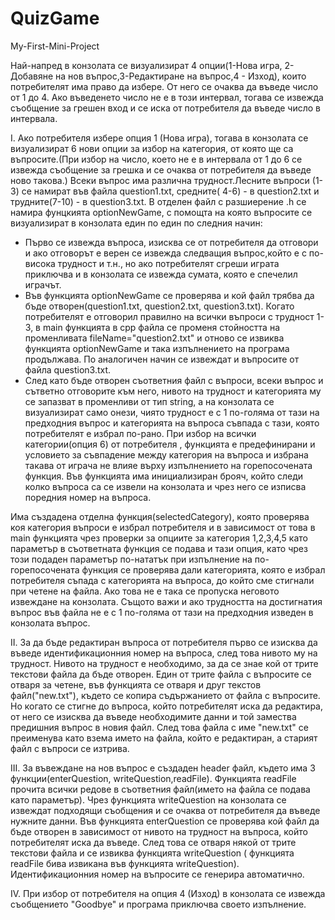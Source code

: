 # QuizGame
My-First-Mini-Project

Най-напред в конзолата се визуализират 4 опции(1-Нова игра, 2-Добавяне на нов въпрос,3-Редактиране на въпрос,4 - Изход), които потребителят има право да избере. От него се очаква да въведе число от 1 до 4. Ако въведенето число не е в този интервал, тогава се извежда съобщение за грешен вход и се иска от потребителя да въведе число в интервала.

I. Ако потребителя избере опция 1 (Нова игра), тогава в конзолата се визуализират 6 нови опции за избор на категория, от която ще са въпросите.(При избор на число, което не е в интервала от 1 до 6 се извежда съобщение за грешка и се очаква от потребителя да въведе ново такова.)
Всеки въпрос има различна трудност.Лесните въпроси (1-3) се намират във файла question1.txt, средните( 4-6) - в question2.txt и трудните(7-10) - в question3.txt.
  В отделен файл с разшиерение .h се намира фунцкията optionNewGame, с помощта на която въпросите се визуализират в конзолата един по един по следния начин:
   - Първо се извежда въпроса, изисква се от потребителя да отговори и ако отговорът е верен се извежда следващия въпрос,който е с по-висока трудност и т.н., но ако потребителят сгреши играта приключва и в конзолата се извежда сумата, която е спечелил играчът.
   - Във функцията optionNewGame се проверява и кой файл трябва да бъде отворен(question1.txt, question2.txt, question3.txt). Когато потребителят е отговорил правилно на всички въпроси с трудност 1-3, в main функцията в cpp файла се променя стойността на променливата fileName="question2.txt" и отново се извиква функцията optionNewGame и така изпълнението на програма продължава. По аналогичен начин се извеждат и въпросите от файла question3.txt. 
 - След като бъде отворен съответния файл с въпроси, всеки въпрос и сътветно отговорите към него, нивото на трудност и категорията му се запазват в променливи от тип string, а на конзолата се визуализират само онези, чиято трудност е с 1 по-голяма от тази на предходния въпрос и категорията на въпроса съвпада с тази, която потребителят е избрал по-рано.
При избор на всички категории(опция 6) от потребителя , функцията е предефинирани и условието за съвпадение между категория на въпроса и избрана такава от играча не влияе върху изпълнението на горепосочената функция. 
Във функцията има инициализиран брояч, който следи колко въпроса са се извели на конзолата и чрез него се изписва поредния номер на въпроса.

Има създадена отделна функция(selectedCategory), която проверява коя категория въпроси е избрал потребителя и в зависимост от това в main функцията чрез проверки за опциите за категория 1,2,3,4,5 като параметър в съответната функция се подава и тази опция, като чрез този подаден параметър по-нататък при изпълнение на по-горепосочената функция се проверява дали категорията, която е избрал потребителя съпада с категорията на въпроса, до който сме стигнали при четене на файла. Ако това не е така се пропуска неговото извеждане на конзолата. Същото важи и ако трудността на достигнатия въпрос във файла не е  с 1 по-голяма от тази на предходния изведен в конзолата въпрос.

II. За да бъде редактиран въпроса от потребителя първо се изисква да въведе идентификационния номер на въпроса, след това нивото му на трудност. Нивото на трудност е необходимо, за да се знае кой от трите текстови файла да бъде отворен. Един от трите файла с въпросите се отваря за четене, във функцията се отваря и друг текстов файл("new.txt"), където се копира съдържанието от файла с въпросите. Но когато се стигне до въпроса, който потребителят иска да редактира, от него се изисква да въведе необходимите данни и той замества предишния въпрос в новия файл. След това файла с име "new.txt" се преименува като взема името на файла, който е редактиран, а старият файл с въпроси се изтрива.

III. За въвеждане на нов въпрос е създаден header файл, където има 3 функции(enterQuestion, writeQuestion,readFile). Функцията readFile прочита всички редове в съответния файл(името на файла се подава като параметър). Чрез функцията writeQuestion на конзолата се извеждат подходящи съобщения и се очаква от потребителя да въведе нужните данни. Във функцията enterQuestion се проверява кой файл да бъде отворен в зависимост от нивото на трудност на въпроса, който потребителят иска да въведе. След това се отваря някой от трите текстови файла и се извиква функцията writeQuestion ( функцията readFile бива извикана във функцията writeQuestion). Идентификационния номер на въпросите се генерира автоматично.

IV. При избор от потребителя на опция 4 (Изход) в конзолата се извежда съобщението "Goodbye" и програма приключва своето изпълнение.
   

